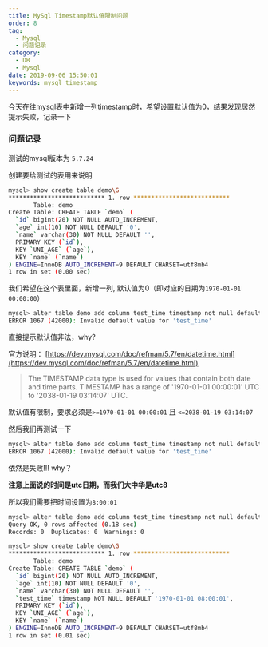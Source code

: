 ```yaml
---
title: MySql Timestamp默认值限制问题
order: 8
tag: 
  - Mysql
  - 问题记录
category: 
  - DB
  - Mysql
date: 2019-09-06 15:50:01
keywords: mysql timestamp
---
```


今天在往mysql表中新增一列timestamp时，希望设置默认值为0，结果发现居然提示失败，记录一下

<!-- more -->

### 问题记录

测试的mysql版本为 `5.7.24`

创建要给测试的表用来说明

```bash
mysql> show create table demo\G
*************************** 1. row ***************************
       Table: demo
Create Table: CREATE TABLE `demo` (
  `id` bigint(20) NOT NULL AUTO_INCREMENT,
  `age` int(10) NOT NULL DEFAULT '0',
  `name` varchar(30) NOT NULL DEFAULT '',
  PRIMARY KEY (`id`),
  KEY `UNI_AGE` (`age`),
  KEY `name` (`name`)
) ENGINE=InnoDB AUTO_INCREMENT=9 DEFAULT CHARSET=utf8mb4
1 row in set (0.00 sec)
```

我们希望在这个表里面，新增一列, 默认值为0（即对应的日期为`1970-01-01 00:00:00`）

```bash
mysql> alter table demo add column test_time timestamp not null default '1970-01-01 00:00:00';
ERROR 1067 (42000): Invalid default value for 'test_time'
```

直接提示默认值非法，why?

官方说明： [https://dev.mysql.com/doc/refman/5.7/en/datetime.html](https://dev.mysql.com/doc/refman/5.7/en/datetime.html)

> The TIMESTAMP data type is used for values that contain both date and time parts. TIMESTAMP has a range of '1970-01-01 00:00:01' UTC to '2038-01-19 03:14:07' UTC.


默认值有限制，要求必须是`>=1970-01-01 00:00:01` 且 `<=2038-01-19 03:14:07`


然后我们再测试一下

```bash
mysql> alter table demo add column test_time timestamp not null default '1970-01-01 00:00:01';
ERROR 1067 (42000): Invalid default value for 'test_time'
```

依然是失败!!! why？

**注意上面说的时间是utc日期，而我们大中华是utc8**

所以我们需要把时间设置为`8:00:01`

```bash
mysql> alter table demo add column test_time timestamp not null default '1970-01-01 08:00:01';
Query OK, 0 rows affected (0.18 sec)
Records: 0  Duplicates: 0  Warnings: 0

mysql> show create table demo\G
*************************** 1. row ***************************
       Table: demo
Create Table: CREATE TABLE `demo` (
  `id` bigint(20) NOT NULL AUTO_INCREMENT,
  `age` int(10) NOT NULL DEFAULT '0',
  `name` varchar(30) NOT NULL DEFAULT '',
  `test_time` timestamp NOT NULL DEFAULT '1970-01-01 08:00:01',
  PRIMARY KEY (`id`),
  KEY `UNI_AGE` (`age`),
  KEY `name` (`name`)
) ENGINE=InnoDB AUTO_INCREMENT=9 DEFAULT CHARSET=utf8mb4
1 row in set (0.01 sec)
```


